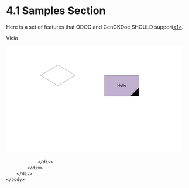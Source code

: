 <html dir="LTR" xmlns:mshelp="http://msdn.microsoft.com/mshelp" xmlns:ddue="http://ddue.schemas.microsoft.com/authoring/2003/5" xmlns:xlink="http://www.w3.org/1999/xlink" xmlns:tool="http://www.microsoft.com/tooltip">
    <head>
        <meta http-equiv="Content-Type" content="text/html; CHARSET=utf-8"></meta>
        <meta name="save" content="history"></meta>
        <title>4.1 Samples Section</title>
        <xml>
            <mshelp:toctitle title="4.1 Samples Section"></mshelp:toctitle>
            <mshelp:rltitle title="[MS-CANARYBLOCK]: Samples Section"></mshelp:rltitle>
            <mshelp:keyword index="A" term="10d18e0b-8931-43ef-9ca2-877096442270"></mshelp:keyword>
            <mshelp:attr name="DCSext.ContentType" value="open specification"></mshelp:attr>
            <mshelp:attr name="AssetID" value="10d18e0b-8931-43ef-9ca2-877096442270"></mshelp:attr>
            <mshelp:attr name="TopicType" value="kbRef"></mshelp:attr>
            <mshelp:attr name="DCSext.Title" value="[MS-CANARYBLOCK]: Samples Section" />
        </xml>
    </head>
    <body>
        <div id="header">
            <h1 class="heading">4.1 Samples Section</h1>
        </div>
        <div id="mainSection">
            <div id="mainBody">
                <div id="allHistory" class="saveHistory"></div>
                <div id="sectionSection0" class="section" name="collapseableSection">
                    

<p>Here is a set of features that ODOC and GenGKDoc SHOULD
support<a id="Appendix_A_Target_1"></a><a href="f810325e-121a-4d2c-82da-e3f3c10a501b.htm#Appendix_A_1" aria-label="Product behavior note 1">&lt;1&gt;</a>.</p>

<p>Visio</p>

<p><img id="MS-CANARYBLOCK_picte9460964-afcd-41fa-8885-11ad93622131.png" src="MS-CANARYBLOCK_files/image017.png"></p>


                </div>
            </div>
        </div>
    </body>
</html>